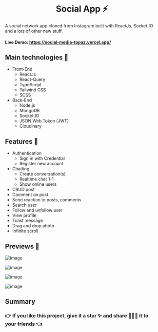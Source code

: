 <h1 align='center'><strong>Social App ⚡</strong></h1>

<p>A social network app cloned from Instagram built with ReactJs, Socket.IO and a lots of other new stuff.</p>

#### **Live Demo:** https://social-media-topaz.vercel.app/

## **Main technologies 📝**

- Front-End
  - ReactJs
  - React-Query
  - TypeScript
  - Tailwind CSS
  - SCSS
- Back-End
  - Node.js
  - MongoDB
  - Socket.IO
  - JSON Web Token (JWT)
  - Cloudinary

## **Features 🚀**

- Authentication
  - Sign in with Credential
  - Register new account
- Chatting
  - Create conversation(s)
  - Realtime chat 1-1
  - Show online users
- CRUD post
- Comment on post
- Send reaction to posts, comments
- Search user
- Follow and unfollow user
- View profile
- Toast message
- Drag and drop photo
- Infinite scroll

## **Previews 📁**

![image](https://github.com/ssonit/social-media/assets/88572152/dca415f1-d8bd-453d-8b14-a856c96729cc)

![image](https://github.com/ssonit/social-media/assets/88572152/5e028f11-3b14-441a-92be-d34774a45560)

![image](https://github.com/ssonit/social-media/assets/88572152/af829401-0f70-49a2-b388-525abbc0a6c4)

![image](https://github.com/ssonit/social-media/assets/88572152/aa71a472-345e-491a-ba10-9f38ebb8ef51)


## Summary

### 👉 If you like this project, give it a star ✨ and share 👨🏻‍💻 it to your friends 👈
